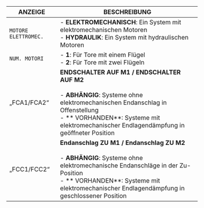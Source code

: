 | ANZEIGE | BESCHREIBUNG |
| --- | --- |
| `MOTORE ELETTROMEC.` | - **ELEKTROMECHANISCH**: Ein System mit elektromechanischen Motoren<br>- **HYDRAULIK**: Ein System mit hydraulischen Motoren |
| `NUM. MOTORI` | - **1**: Für Tore mit einem Flügel<br>- **2**: Für Tore mit zwei Flügeln |
| „FCA1/FCA2“ | **ENDSCHALTER AUF M1 / ENDSCHALTER AUF M2**<br><br>- **ABHÄNGIG**: Systeme ohne elektromechanischen Endanschlag in Offenstellung<br>- ** VORHANDEN**: Systeme mit elektromechanischer Endlagendämpfung in geöffneter Position |
| „FCC1/FCC2“ | **Endanschlag ZU M1 / Endanschlag ZU M2**<br><br>- **ABHÄNGIG**: Systeme ohne elektromechanische Endanschläge in der Zu-Position<br>- ** VORHANDEN**: Systeme mit elektromechanischer Endlagendämpfung in geschlossener Position |